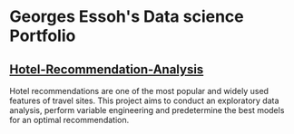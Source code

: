 # Georges Essoh's Data science Portfolio



## [Hotel-Recommendation-Analysis](https://github.com/goessoh/Hotel-Recommendation-Analysis)

Hotel recommendations are one of the most popular and widely used features of travel sites. This project aims to conduct an exploratory data analysis, perform variable engineering and predetermine the best models for an optimal recommendation.
